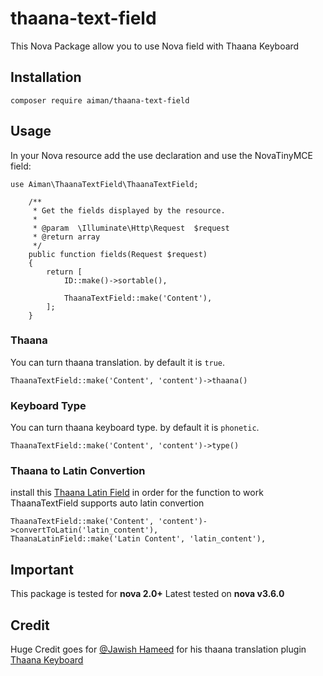 # thaana-text-field
This Nova Package allow you to use Nova field with Thaana Keyboard

## Installation
```
composer require aiman/thaana-text-field
```

## Usage
In your Nova resource add the use declaration and use the NovaTinyMCE field:
```
use Aiman\ThaanaTextField\ThaanaTextField;

    /**
     * Get the fields displayed by the resource.
     *
     * @param  \Illuminate\Http\Request  $request
     * @return array
     */
    public function fields(Request $request)
    {
        return [
            ID::make()->sortable(),

            ThaanaTextField::make('Content'),
        ];
    }
```

### Thaana
You can turn thaana translation. by default it is `true`.
```
ThaanaTextField::make('Content', 'content')->thaana()
```

### Keyboard Type
You can turn thaana keyboard type. by default it is `phonetic`.
```
ThaanaTextField::make('Content', 'content')->type()
```

### Thaana to Latin Convertion
install this [Thaana Latin Field](https://github.com/aiman1717a/ThaanaLatinField) in order for the function to work
ThaanaTextField supports auto latin convertion
```
ThaanaTextField::make('Content', 'content')->convertToLatin('latin_content'),
ThaanaLatinField::make('Latin Content', 'latin_content'),
```

## Important
This package is tested for **nova 2.0+**
Latest tested on **nova v3.6.0**

## Credit
Huge Credit goes for [@Jawish Hameed](https://github.com/jawish) for his thaana translation plugin [Thaana Keyboard](https://github.com/jawish/jtk)
